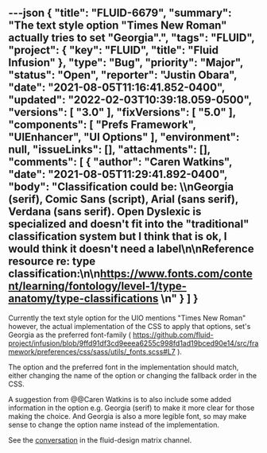 ---json
{
  "title": "FLUID-6679",
  "summary": "The text style option \"Times New Roman\" actually tries to set \"Georgia\".",
  "tags": "FLUID",
  "project": {
    "key": "FLUID",
    "title": "Fluid Infusion"
  },
  "type": "Bug",
  "priority": "Major",
  "status": "Open",
  "reporter": "Justin Obara",
  "date": "2021-08-05T11:16:41.852-0400",
  "updated": "2022-02-03T10:39:18.059-0500",
  "versions": [
    "3.0"
  ],
  "fixVersions": [
    "5.0"
  ],
  "components": [
    "Prefs Framework",
    "UIEnhancer",
    "UI Options"
  ],
  "environment": null,
  "issueLinks": [],
  "attachments": [],
  "comments": [
    {
      "author": "Caren Watkins",
      "date": "2021-08-05T11:29:41.892-0400",
      "body": "Classification could be: \\\nGeorgia (serif), Comic Sans (script), Arial (sans serif), Verdana (sans serif). Open Dyslexic is specialized and doesn't fit into the \"traditional\" classification system but I think that is ok, I would think it doesn't need a label\n\nReference resource re: type classification:\n\n<https://www.fonts.com/content/learning/fontology/level-1/type-anatomy/type-classifications> \n"
    }
  ]
}
---
Currently the text style option for the UIO mentions "Times New Roman" however, the actual implementation of the CSS to apply that options, set's Georgia as the preferred font-family ( <https://github.com/fluid-project/infusion/blob/9ffd91df3cd9eeea6255c998fd1ad19bced90e14/src/framework/preferences/css/sass/utils/_fonts.scss#L7> ).

The option and the preferred font in the implementation should match, either changing the name of the option or changing the fallback order in the CSS.

A suggestion from @@Caren Watkins is to also include some added information in the option e.g. Georgia (serif) to make it more clear for those making the choice. And Georgia is also a more legible font, so may make sense to change the option name instead of the implementation. 

See the [conversation](https://matrix.to/#/!CiNvDHGGdtIVCpYoGy:matrix.org/$H-KMuGnpAk1woo4g30q0MlTe0BY42xLAL2-eRSV8HQI?via=matrix.org) in the fluid-design matrix channel. 

        